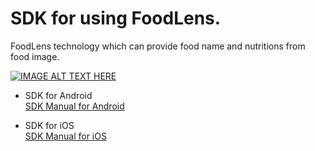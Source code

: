 # SDK for using FoodLens.

FoodLens technology which can provide food name and nutritions from food image.

[![IMAGE ALT TEXT HERE](https://img.youtube.com/vi/2097YwX2M8M/0.jpg)](https://www.youtube.com/watch?v=2097YwX2M8M)

- SDK for Android  
  [SDK Manual for Android ](Android/)


- SDK for iOS  
  [SDK Manual for iOS](IOS/)
